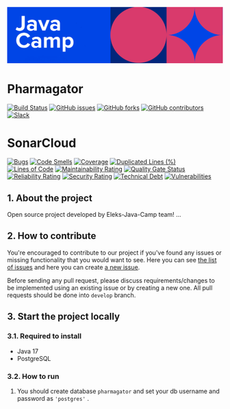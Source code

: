 <img src="api/src/main/resources/images/java-camp.png">

# Pharmagator 
[![Build Status](https://app.travis-ci.com/Oleksandr-Eleks/pharmagator.svg?branch=develop)](https://app.travis-ci.com/Oleksandr-Eleks/pharmagator) [![GitHub issues](https://img.shields.io/github/issues/Oleksandr-Eleks/pharmagator)](https://github.com/Oleksandr-Eleks/pharmagator/issues) [![GitHub forks](https://img.shields.io/github/forks/Oleksandr-Eleks/pharmagator)](https://github.com/Oleksandr-Eleks/pharmagator/network/members) [![GitHub contributors](https://img.shields.io/github/contributors/Oleksandr-Eleks/pharmagator)](https://github.com/Oleksandr-Eleks/pharmagator/contributors) [![Slack](https://img.shields.io/badge/slack-chat-pink.svg)](https://eleksjavacamp2021.slack.com)

# SonarCloud  
[![Bugs](https://sonarcloud.io/api/project_badges/measure?project=Oleksandr-Eleks_pharmagator&metric=bugs)](https://sonarcloud.io/dashboard?id=Oleksandr-Eleks_pharmagator) [![Code Smells](https://sonarcloud.io/api/project_badges/measure?project=Oleksandr-Eleks_pharmagator&metric=code_smells)](https://sonarcloud.io/dashboard?id=Oleksandr-Eleks_pharmagator) [![Coverage](https://sonarcloud.io/api/project_badges/measure?project=Oleksandr-Eleks_pharmagator&metric=coverage)](https://sonarcloud.io/dashboard?id=Oleksandr-Eleks_pharmagator) [![Duplicated Lines (%)](https://sonarcloud.io/api/project_badges/measure?project=Oleksandr-Eleks_pharmagator&metric=duplicated_lines_density)](https://sonarcloud.io/dashboard?id=Oleksandr-Eleks_pharmagator) [![Lines of Code](https://sonarcloud.io/api/project_badges/measure?project=Oleksandr-Eleks_pharmagator&metric=ncloc)](https://sonarcloud.io/dashboard?id=Oleksandr-Eleks_pharmagator) [![Maintainability Rating](https://sonarcloud.io/api/project_badges/measure?project=Oleksandr-Eleks_pharmagator&metric=sqale_rating)](https://sonarcloud.io/dashboard?id=Oleksandr-Eleks_pharmagator) [![Quality Gate Status](https://sonarcloud.io/api/project_badges/measure?project=Oleksandr-Eleks_pharmagator&metric=alert_status)](https://sonarcloud.io/dashboard?id=Oleksandr-Eleks_pharmagator) [![Reliability Rating](https://sonarcloud.io/api/project_badges/measure?project=Oleksandr-Eleks_pharmagator&metric=reliability_rating)](https://sonarcloud.io/dashboard?iid=Oleksandr-Eleks_pharmagator) [![Security Rating](https://sonarcloud.io/api/project_badges/measure?project=Oleksandr-Eleks_pharmagator&metric=security_rating)](https://sonarcloud.io/dashboard?id=Oleksandr-Eleks_pharmagator) [![Technical Debt](https://sonarcloud.io/api/project_badges/measure?project=Oleksandr-Eleks_pharmagator&metric=sqale_index)](https://sonarcloud.io/dashboard?id=Oleksandr-Eleks_pharmagator)  [![Vulnerabilities](https://sonarcloud.io/api/project_badges/measure?project=Oleksandr-Eleks_pharmagator&metric=vulnerabilities)](https://sonarcloud.io/dashboard?id=Oleksandr-Eleks_pharmagator)


## 1. About the project

Open source project developed by Eleks-Java-Camp team! ...

## 2. How to contribute

You're encouraged to contribute to our project if you've found any issues or missing functionality that you would want to see. Here you can see [the list of issues](https://github.com/Oleksandr-Eleks/pharmagator/issues) and here you can create [a new issue](https://github.com/Oleksandr-Eleks/pharmagator/issues/new).

Before sending any pull request, please discuss requirements/changes to be implemented using an existing issue or by creating a new one. All pull requests should be done into `develop` branch.

## 3. Start the project locally

### 3.1. Required to install

* Java 17
* PostgreSQL

### 3.2. How to run

1. You should create database `pharmagator` and set your db username and password as `'postgres'` .


